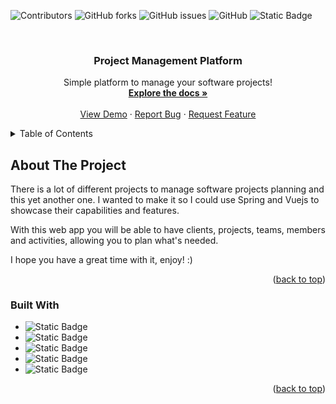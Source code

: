 <a name="readme-top"></a>

![Contributors](https://img.shields.io/github/contributors/mykonwest/proj-mgnt-platform)
![GitHub forks](https://img.shields.io/github/forks/mykonwest/proj-mgnt-platform)
![GitHub issues](https://img.shields.io/github/issues/mykonwest/proj-mgnt-platform)
![GitHub](https://img.shields.io/github/license/mykonwest/proj-mgnt-platform)
![Static Badge](https://img.shields.io/badge/linkedin-linkedin?logo=linkedin&color=blue&link=https%3A%2F%2Fwww.linkedin.com%2Fin%2Fbendlmp%2F)


<!-- PROJECT LOGO -->
<br />
<div align="center">
  <h3 align="center">Project Management Platform</h3>

  <p align="center">
    Simple platform to manage your software projects!
    <br />
    <a href="https://github.com/mykonwest/proj-mgnt-platform"><strong>Explore the docs »</strong></a>
    <br />
    <br />
    <a href="https://github.com/mykonwest/proj-mgnt-platform">View Demo</a>
    ·
    <a href="https://github.com/mykonwest/proj-mgnt-platform/issues">Report Bug</a>
    ·
    <a href="https://github.com/mykonwest/proj-mgnt-platform/issues">Request Feature</a>
  </p>
</div>



<!-- TABLE OF CONTENTS -->
<details>
  <summary>Table of Contents</summary>
  <ol>
    <li>
      <a href="#about-the-project">About The Project</a>
      <ul>
        <li><a href="#built-with">Built With</a></li>
      </ul>
    </li>
  </ol>
</details>



<!-- ABOUT THE PROJECT -->
## About The Project

There is a lot of different projects to manage software projects planning and this yet another one. I wanted to make it so I could use Spring and Vuejs to showcase their capabilities and features.

With this web app you will be able to have clients, projects, teams, members and activities, allowing you to plan what's needed.

I hope you have a great time with it, enjoy! :) 

<p align="right">(<a href="#readme-top">back to top</a>)</p>



### Built With

* ![Static Badge](https://img.shields.io/badge/Java-Liberica%20Standard%20JDK%2017.0.8%2B7%20x86%2064-red?link=https%3A%2F%2Fbell-sw.com%2Fpages%2Fdownloads%2F)
* ![Static Badge](https://img.shields.io/badge/Spring-Spring?logo=spring&color=darkgreen&link=spring.io)
* ![Static Badge](https://img.shields.io/badge/PostgreSQL-PostgreSQL?logo=postgresql&color=lightblue&link=spring.io)
* ![Static Badge](https://img.shields.io/badge/VueJS-VueJS?logo=vue&color=purple&link=vuejs.org)
* ![Static Badge](https://img.shields.io/badge/Bootstrap-Bootstrap?logo=bootstrap&color=lightpink&link=vuejs.org)

<p align="right">(<a href="#readme-top">back to top</a>)</p>